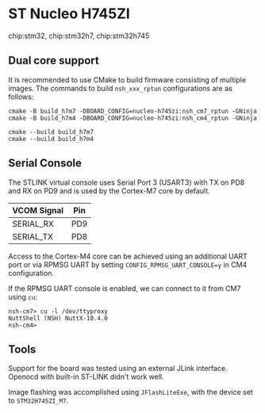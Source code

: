 # ST Nucleo H745ZI

<div class="tags">

chip:stm32, chip:stm32h7, chip:stm32h745

</div>

## Dual core support

It is recommended to use CMake to build firmware consisting of multiple
images. The commands to build `nsh_xxx_rptun` configurations are as
follows:

    cmake -B build_h7m7 -DBOARD_CONFIG=nucleo-h745zi:nsh_cm7_rptun -GNinja
    cmake -B build_h7m4 -DBOARD_CONFIG=nucleo-h745zi:nsh_cm4_rptun -GNinja
    
    cmake --build build_h7m7
    cmake --build build_h7m4

## Serial Console

The STLINK virtual console uses Serial Port 3 (USART3) with TX on PD8
and RX on PD9 and is used by the Cortex-M7 core by default.

| VCOM Signal | Pin |
| ----------- | --- |
| SERIAL\_RX  | PD9 |
| SERIAL\_TX  | PD8 |

Access to the Cortex-M4 core can be achieved using an additional UART
port or via RPMSG UART by setting `CONFIG_RPMSG_UART_CONSOLE=y` in CM4
configuration.

If the RPMSG UART console is enabled, we can connect to it from CM7
using `cu`:

    nsh-cm7> cu -l /dev/ttyproxy
    NuttShell (NSH) NuttX-10.4.0
    nsh-cm4>

## Tools

Support for the board was tested using an external JLink interface.
Openocd with built-in ST-LINK didn't work well.

Image flashing was accomplished using `JFlashLiteExe`, with the device
set to `STM32H745ZI_M7`.
